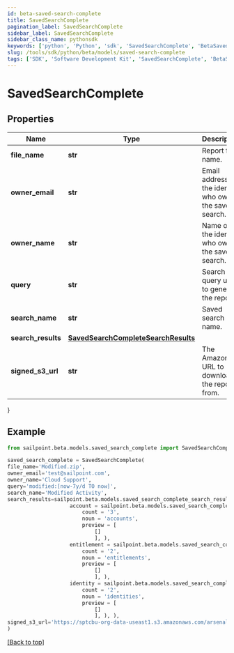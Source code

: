 ```yaml
---
id: beta-saved-search-complete
title: SavedSearchComplete
pagination_label: SavedSearchComplete
sidebar_label: SavedSearchComplete
sidebar_class_name: pythonsdk
keywords: ['python', 'Python', 'sdk', 'SavedSearchComplete', 'BetaSavedSearchComplete'] 
slug: /tools/sdk/python/beta/models/saved-search-complete
tags: ['SDK', 'Software Development Kit', 'SavedSearchComplete', 'BetaSavedSearchComplete']
---
```


# SavedSearchComplete


## Properties

Name | Type | Description | Notes
------------ | ------------- | ------------- | -------------
**file_name** | **str** | Report file name. | [required]
**owner_email** | **str** | Email address of the identity who owns the saved search. | [required]
**owner_name** | **str** | Name of the identity who owns the saved search. | [required]
**query** | **str** | Search query used to generate the report. | [required]
**search_name** | **str** | Saved search name. | [required]
**search_results** | [**SavedSearchCompleteSearchResults**](saved-search-complete-search-results) |  | [required]
**signed_s3_url** | **str** | The Amazon S3 URL to download the report from. | [required]
}

## Example

```python
from sailpoint.beta.models.saved_search_complete import SavedSearchComplete

saved_search_complete = SavedSearchComplete(
file_name='Modified.zip',
owner_email='test@sailpoint.com',
owner_name='Cloud Support',
query='modified:[now-7y/d TO now]',
search_name='Modified Activity',
search_results=sailpoint.beta.models.saved_search_complete_search_results.SavedSearchComplete_searchResults(
                    account = sailpoint.beta.models.saved_search_complete_search_results_account.SavedSearchComplete_searchResults_Account(
                        count = '3', 
                        noun = 'accounts', 
                        preview = [
                            []
                            ], ), 
                    entitlement = sailpoint.beta.models.saved_search_complete_search_results_entitlement.SavedSearchComplete_searchResults_Entitlement(
                        count = '2', 
                        noun = 'entitlements', 
                        preview = [
                            []
                            ], ), 
                    identity = sailpoint.beta.models.saved_search_complete_search_results_identity.SavedSearchComplete_searchResults_Identity(
                        count = '2', 
                        noun = 'identities', 
                        preview = [
                            []
                            ], ), ),
signed_s3_url='https://sptcbu-org-data-useast1.s3.amazonaws.com/arsenal-john/reports/Events%20Export.2020-05-06%2018%2759%20GMT.3e580592-86e4-4953-8aea-49e6ef20a086.zip?X-Amz-Algorithm=AWS4-HMAC-SHA256&X-Amz-Date=20200506T185919Z&X-Amz-SignedHeaders=host&X-Amz-Expires=899&X-Amz-Credential=AKIAV5E54XOGTS4Q4L7A%2F20200506%2Fus-east-1%2Fs3%2Faws4_request&X-Amz-Signature=2e732bb97a12a1fd8a215613e3c31fcdae8ba1fb6a25916843ab5b51d2ddefbc'
)

```
[[Back to top]](#) 

